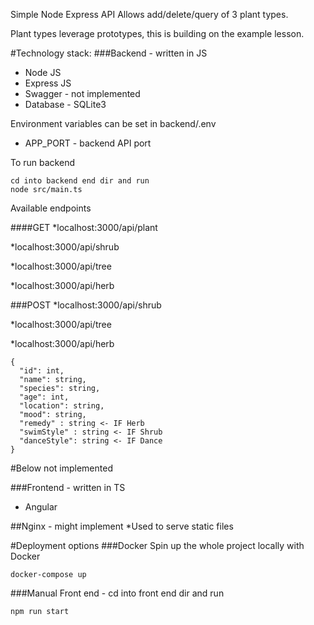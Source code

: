 Simple Node Express API
Allows add/delete/query of 3 plant types.

Plant types leverage prototypes, this is building on the example lesson.

#Technology stack:
###Backend - written in JS
* Node JS
* Express JS
* Swagger - not implemented
* Database - SQLite3

Environment variables can be set in backend/.env
* APP_PORT - backend API port

To run backend

    cd into backend end dir and run
    node src/main.ts

Available endpoints

####GET
*localhost:3000/api/plant

*localhost:3000/api/shrub

*localhost:3000/api/tree

*localhost:3000/api/herb

###POST
*localhost:3000/api/shrub

*localhost:3000/api/tree

*localhost:3000/api/herb

    {
      "id": int, 
      "name": string, 
      "species": string, 
      "age": int, 
      "location": string, 
      "mood": string, 
      "remedy" : string <- IF Herb
      "swimStyle" : string <- IF Shrub
      "danceStyle": string <- IF Dance
    }   

#Below not implemented

###Frontend - written in TS
* Angular

##Nginx - might implement
*Used to serve static files

#Deployment options
###Docker
Spin up the whole project locally with Docker

    docker-compose up 

###Manual
Front end - cd into front end dir and run 
    
    npm run start 



